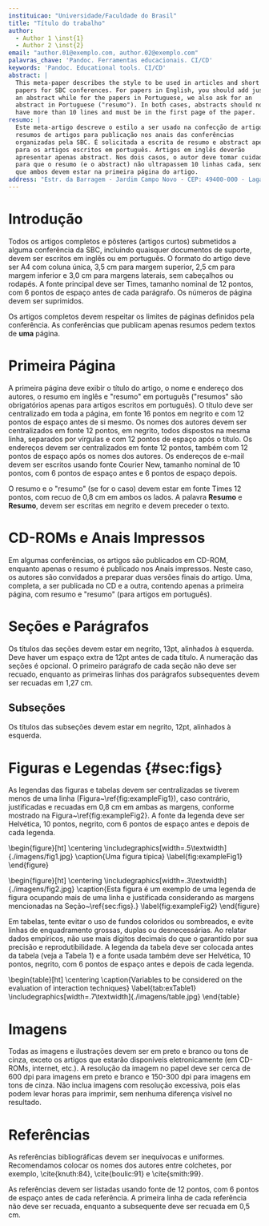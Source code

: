 ```yaml
---
instituicao: "Universidade/Faculdade do Brasil"
title: "Título do trabalho"
author:
  - Author 1 \inst{1}
  - Author 2 \inst{2}
email: "author.01@exemplo.com, author.02@exemplo.com"
palavras_chave: 'Pandoc. Ferramentas educacionais. CI/CD'
keywords: 'Pandoc. Educational tools. CI/CD'
abstract: |
  This meta-paper describes the style to be used in articles and short
  papers for SBC conferences. For papers in English, you should add just
  an abstract while for the papers in Portuguese, we also ask for an
  abstract in Portuguese ("resumo"). In both cases, abstracts should not
  have more than 10 lines and must be in the first page of the paper.
resumo: |
  Este meta-artigo descreve o estilo a ser usado na confecção de artigos e
  resumos de artigos para publicação nos anais das conferências
  organizadas pela SBC. É solicitada a escrita de resumo e abstract apenas
  para os artigos escritos em português. Artigos em inglês deverão
  apresentar apenas abstract. Nos dois casos, o autor deve tomar cuidado
  para que o resumo (e o abstract) não ultrapassem 10 linhas cada, sendo
  que ambos devem estar na primeira página do artigo.
address: "Estr. da Barragem - Jardim Campo Novo - CEP: 49400-000 - Lagarto - Sergipe - Brasil"
---
```


# Introdução

Todos os artigos completos e pôsteres (artigos curtos) submetidos a alguma conferência da SBC,
incluindo quaisquer documentos de suporte, devem ser escritos em inglês ou em
português. O formato do artigo deve ser A4 com coluna única, 3,5 cm para margem
superior, 2,5 cm para margem inferior e 3,0 cm para margens laterais, sem
cabeçalhos ou rodapés. A fonte principal deve ser Times, tamanho nominal de 12 pontos, com 6
pontos de espaço antes de cada parágrafo. Os números de página devem ser suprimidos.

Os artigos completos devem respeitar os limites de páginas definidos pela conferência.
As conferências que publicam apenas resumos pedem textos de **uma** página.

# Primeira Página

A primeira página deve exibir o título do artigo, o nome e endereço dos
autores, o resumo em inglês e "resumo" em português ("resumos"
são obrigatórios apenas para artigos escritos em português). O título deve ser
centralizado em toda a página, em fonte 16 pontos em negrito e com 12
pontos de espaço antes de si mesmo. Os nomes dos autores devem ser centralizados em fonte 12 pontos,
em negrito, todos dispostos na mesma linha, separados por vírgulas
e com 12 pontos de espaço após o título. Os endereços devem ser centralizados
em fonte 12 pontos, também com 12 pontos de espaço após os nomes dos autores.
Os endereços de e-mail devem ser escritos usando fonte Courier New, tamanho nominal de 10 pontos,
com 6 pontos de espaço antes e 6 pontos de espaço depois.

O resumo e o "resumo" (se for o caso) devem estar em fonte Times 12 pontos,
com recuo de 0,8 cm em ambos os lados. A palavra **Resumo** e
**Resumo**, devem ser escritas em negrito e devem preceder o texto.

# CD-ROMs e Anais Impressos

Em algumas conferências, os artigos são publicados em CD-ROM, enquanto apenas o
resumo é publicado nos Anais impressos. Neste caso, os autores
são convidados a preparar duas versões finais do artigo. Uma, completa,
a ser publicada no CD e a outra, contendo apenas a primeira página,
com resumo e "resumo" (para artigos em português).

# Seções e Parágrafos

Os títulos das seções devem estar em negrito, 13pt, alinhados à esquerda. Deve haver um
espaço extra de 12pt antes de cada título. A numeração das seções é opcional.
O primeiro parágrafo de cada seção não deve ser recuado, enquanto as
primeiras linhas dos parágrafos subsequentes devem ser recuadas em 1,27 cm.

## Subseções

Os títulos das subseções devem estar em negrito, 12pt, alinhados à esquerda.

# Figuras e Legendas {#sec:figs}

As legendas das figuras e tabelas devem ser centralizadas se tiverem menos de uma linha
(Figura~\ref{fig:exampleFig1}), caso contrário, justificadas e recuadas em 0,8 cm em
ambas as margens, conforme mostrado na Figura~\ref{fig:exampleFig2}. A fonte da legenda deve
ser Helvética, 10 pontos, negrito, com 6 pontos de espaço antes e depois de cada
legenda.

\begin{figure}[ht]
\centering
\includegraphics[width=.5\textwidth]{./imagens/fig1.jpg}
\caption{Uma figura típica}
\label{fig:exampleFig1}
\end{figure}

\begin{figure}[ht]
\centering
\includegraphics[width=.3\textwidth]{./imagens/fig2.jpg}
\caption{Esta figura é um exemplo de uma legenda de figura ocupando mais de uma
linha e justificada considerando as margens mencionadas na Seção~\ref{sec:figs}.}
\label{fig:exampleFig2}
\end{figure}

Em tabelas, tente evitar o uso de fundos coloridos ou sombreados, e evite
linhas de enquadramento grossas, duplas ou desnecessárias. Ao relatar dados empíricos,
não use mais dígitos decimais do que o garantido por sua precisão e
reprodutibilidade. A legenda da tabela deve ser colocada antes da tabela (veja a Tabela 1)
e a fonte usada também deve ser Helvética, 10 pontos, negrito, com 6 pontos de
espaço antes e depois de cada legenda.

\begin{table}[ht]
\centering
\caption{Variables to be considered on the evaluation of interaction
  techniques}
\label{tab:exTable1}
\includegraphics[width=.7\textwidth]{./imagens/table.jpg}
\end{table}

# Imagens

Todas as imagens e ilustrações devem ser em preto e branco ou tons de cinza,
exceto os artigos que estarão disponíveis eletronicamente
(em CD-ROMs, internet, etc.). A resolução da imagem no papel deve ser
cerca de 600 dpi para imagens em preto e branco e 150-300 dpi para imagens em tons de cinza.
Não inclua imagens com resolução excessiva, pois elas podem
levar horas para imprimir, sem nenhuma diferença visível no resultado.

# Referências

As referências bibliográficas devem ser inequívocas e uniformes. Recomendamos
colocar os nomes dos autores entre colchetes, por exemplo, \cite{knuth:84},
\cite{boulic:91} e \cite{smith:99}.

As referências devem ser listadas usando fonte de 12 pontos, com 6 pontos de
espaço antes de cada referência. A primeira linha de cada referência não deve
ser recuada, enquanto a subsequente deve ser recuada em 0,5 cm.